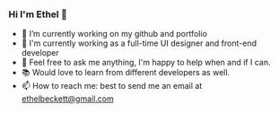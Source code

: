 ### Hi I'm Ethel 👋
- 🔭 I’m currently working on my github and portfolio
- 🌱 I'm currently working as a full-time UI designer and front-end developer
- 💬 Feel free to ask me anything, I'm happy to help when and if I can.
- :books: Would love to learn from different developers as well.
- 📫 How to reach me: best to send me an email at ethelbeckett@gmail.com


